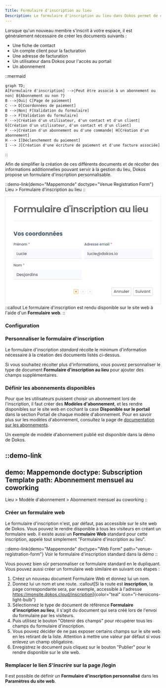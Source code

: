 ```yaml
---
Title: Formulaire d'inscription au lieu
Description: Le formulaire d'inscription au lieu dans Dokos permet de collecter les informations nécessaires à la création d'un compte utilisateur, d'un contact, d'un client, et d'un abonnement. Personnalisable, il peut être intégré au site web.
---
```


Lorsque qu'un nouveau membre s'inscrit à votre espace, il est généralement nécessaire de créer les documents suivants :

- Une fiche de contact
- Un compte client pour la facturation
- Une adresse de facturation
- Un utilisateur dans Dokos pour l'accès au portail
- Un abonnement

::mermaid
```
graph TD;
A[Formulaire d'inscription] -->|Peut être associé à un abonnement ou non| B{Abonnement ou non ?}
B -->|Oui| C[Page de paiement]
C --> D[Coordonnées de paiement]
B -->|Non| F[Validation du formulaire]
D --> F[Validation du formulaire]
F -->|Création d'un utilisateur, d'un contact et d'un client| G[Création d'un utilisateur, d'un contact et d'un client]
F -->|Création d'un abonnement ou d'une commande| H[Création d'un abonnement]
H --> I[Déclenchement du paiement]
I --> J[Création d'une écriture de paiement et d'une facture associée]
```
::



Afin de simplifier la création de ces différents documents et de récolter des informations additionnelles pouvant servir à la gestion du lieu, Dokos propose un formulaire d'inscription personnalisable.

::demo-link{demo="Mappemonde" doctype="Venue Registration Form"}
Lieu > Formulaire d'inscription au lieu
::


![alt](/content/lieu/venue-registration-form/form.png)
::callout
Le formulaire d'inscription est rendu disponible sur le site web à l'aide d'un **Formulaire web**.
::

### Configuration

### Personnaliser le formulaire d'inscription

Le formulaire d'inscription _standard_ récolte le minimum d'information nécessaire à la création des documents listés ci-dessus.

Si vous souhaitez récolter plus d'informations, vous pouvez personnaliser le type de document **Formulaire d'inscription au lieu** pour ajouter des champs supplémentaires.

### Définir les abonnements disponibles

Pour que les utilisateurs puissent choisir un abonnement lors de l'inscription, il faut créer des **Modèles d'abonnement**, et les rendre disponibles sur le site web en cochant la case **Disponible sur le portail** dans la section Portail de chaque modèle d'abonnement. Pour en savoir plus sur les modèles d'abonnement, consultez la page de [documentation sur les abonnements](/dokos/ventes/abonnements).

Un exemple de modèle d'abonnement publié est disponible dans la démo de Dokos.

::demo-link
---
demo: Mappemonde
doctype: Subscription Template
path: Abonnement mensuel au coworking
---
Lieu > Modèle d'abonnement > Abonnement mensuel au coworking
::

### Créer un formulaire web

Le formulaire d'inscription n'est, par défaut, pas accessible sur le site web de Dokos.
Vous pouvez le rendre disponible à tous les visiteurs en créant un formulaire web.
Il existe aussi un **Formulaire Web** standard pour cette inscription, appelé tout simplement "Formulaire d'inscription au lieu".

::demo-link{demo="Mappemonde" doctype="Web Form" path="venue-registration-form"}
Voir le formulaire d'inscription standard dans la démo
::

Vous pouvez bien sûr personnaliser ce formulaire standard en le dupliquant.
Vous pouvez aussi créer un formulaire web similaire en suivant ces étapes :

1. Créez un nouveau document Formulaire Web et donnez lui un nom.
2. Donnez lui un nom et une route.
   :callout[Si la route est **inscription**, la page correspondante sera, par exemple, accessible à l'adresse <https://monsite.dokos.cloud/inscription>]{color="teal" icon="i-heroicons-light-bulb"}
3. Sélectionnez le type de document de référence **Formulaire d'inscription au lieu**, il s'agit du document qui sera créé lors de l'envoi du formulaire par les visiteurs.
4. Puis utilisez le bouton "Obtenir des champs" pour récupérer tous les champs du formulaire d'inscription.
5. Vous pouvez décider de ne pas exposer certains champs sur le site web en les retirant de la liste. Attention à mettre une valeur par défaut si vous enlevez un champ obligatoire.
6. Enregistrez le document puis cliquez sur le bouton "Publier" pour le rendre disponible sur le site web.

### Remplacer le lien _S'inscrire_ sur la page /login

Il est possible de définir un **Formulaire d'inscription personnalisé** dans les **Paramètres du site web**.

<!--


Sur la page de connexion, sous le formulaire de connexion à Dokos, il y a un lien vers le formulaire d'inscription **Standard**.

Il est possible de modifier ce lien pour rediriger les utilisateurs vers votre formulaire d'inscription au lieu.

Pour cela, allez dans **Script du site web** et ajoutez le script suivant:

```js
frappe.ready(() => {
    $(".sign-up-message").html("Pas encore de compte ? <a href='/venue-registration-form'>S'inscrire</a>")
})
```

Ce script va permettre de remplacer le message original par un message qui vous convient et un lien vers votre formulaire.  
Dans l'exemple ci-dessus, le lien est __/venue-registration-form__, vous pouvez évidemment le remplacer par l'URL que vous avez configuré dans votre formulaire web.

-->

